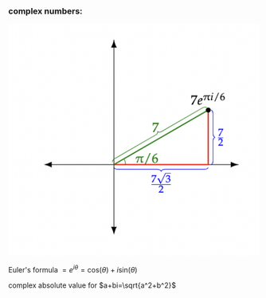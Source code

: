 ### complex numbers:

![](../images/5_complex_numbers.png)

Euler's formula $=e^{i\theta}=\mathrm{cos}(\theta)+i\mathrm{sin}(\theta)$

complex absolute value for $a+bi=\sqrt{a^2+b^2}$
